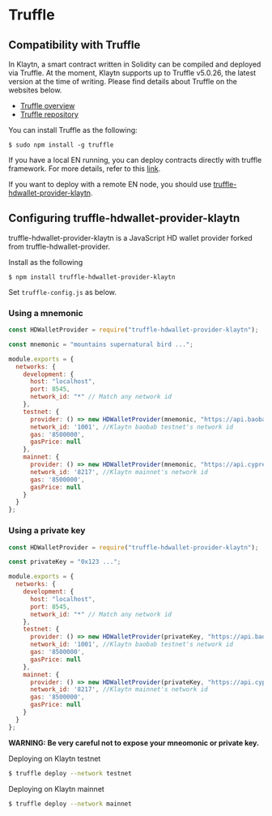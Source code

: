 # Truffle <a id="truffle"></a>

## Compatibility with Truffle <a id="compatibility-with-truffle"></a>

In Klaytn, a smart contract written in Solidity can be compiled and deployed via Truffle. At the moment, Klaytn supports up to Truffle v5.0.26, the latest version at the time of writing. Please find details about Truffle on the websites below.

* [Truffle overview](https://truffleframework.com/docs/truffle/overview)
* [Truffle repository](https://github.com/trufflesuite/truffle)

You can install Truffle as the following:

```text
$ sudo npm install -g truffle
```

If you have a local EN running, you can deploy contracts directly with truffle framework. For more details, refer to this [link](../getting-started/quick-start/deploy-a-smart-contract.md#deploying-a-smart-contract-using-truffle).

If you want to deploy with a remote EN node, you should use [truffle-hdwallet-provider-klaytn](https://www.npmjs.com/package/truffle-hdwallet-provider-klaytn).

## Configuring truffle-hdwallet-provider-klaytn <a id="configuring-truffle-hdwallet-provider-klaytn"></a>

truffle-hdwallet-provider-klaytn is a JavaScript HD wallet provider forked from truffle-hdwallet-provider.

Install as the following

```text
$ npm install truffle-hdwallet-provider-klaytn
```

Set `truffle-config.js` as below.

### Using a mnemonic <a id="using-a-mnemonic"></a>

```javascript
const HDWalletProvider = require("truffle-hdwallet-provider-klaytn");

const mnemonic = "mountains supernatural bird ...";

module.exports = {
  networks: {
    development: {
      host: "localhost",
      port: 8545,
      network_id: "*" // Match any network id
    },
    testnet: {
      provider: () => new HDWalletProvider(mnemonic, "https://api.baobab.klaytn.net:8651"),
      network_id: '1001', //Klaytn baobab testnet's network id
      gas: '8500000',
      gasPrice: null
    },
    mainnet: {
      provider: () => new HDWalletProvider(mnemonic, "https://api.cypress.klaytn.net:8651"),
      network_id: '8217', //Klaytn mainnet's network id
      gas: '8500000',
      gasPrice: null
    }
  }
};
```

### Using a private key <a id="using-a-private-key"></a>

```javascript
const HDWalletProvider = require("truffle-hdwallet-provider-klaytn");

const privateKey = "0x123 ...";

module.exports = {
  networks: {
    development: {
      host: "localhost",
      port: 8545,
      network_id: "*" // Match any network id
    },
    testnet: {
      provider: () => new HDWalletProvider(privateKey, "https://api.baobab.klaytn.net:8651"),
      network_id: '1001', //Klaytn baobab testnet's network id
      gas: '8500000',
      gasPrice: null
    },
    mainnet: {
      provider: () => new HDWalletProvider(privateKey, "https://api.cypress.klaytn.net:8651"),
      network_id: '8217', //Klaytn mainnet's network id
      gas: '8500000',
      gasPrice: null
    }
  }
};
```

**WARNING: Be very careful not to expose your mneomonic or private key.**

Deploying on Klaytn testnet

```bash
$ truffle deploy --network testnet
```

Deploying on Klaytn mainnet

```bash
$ truffle deploy --network mainnet
```



